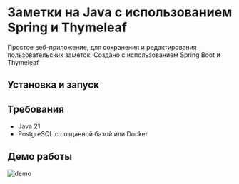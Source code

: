 Заметки на Java с использованием Spring и Thymeleaf
=====================
Простое веб-приложение, для сохранения и редактирования пользовательских заметок.
  Создано с использованием Spring Boot и Thymeleaf

Установка и запуск
----------------------

## Требования
- Java 21
- PostgreSQL с созданной базой или Docker
## Демо работы
![demo](https://github.com/user-attachments/assets/f92f62f8-ca1e-4e35-86ab-f98810dcd1d4)
